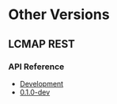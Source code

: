 # Other Versions

## LCMAP REST

### API Reference

* [Development](../current)
* [0.1.0-dev](../current)
